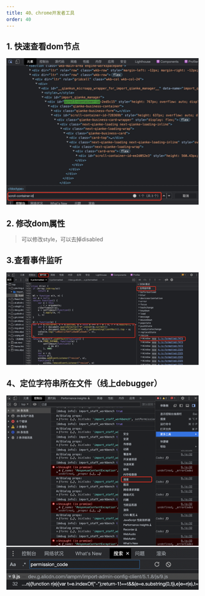 ```yaml
---
title: 40、chrome开发者工具
order: 40
---
```


## 1. 快速查看dom节点
![图 1](../images/5e291207775e6b8732e92cfa88474a59a822a473c3545885923493dc98e36874.png)  


## 2. 修改dom属性
> 可以修改style，可以去掉disabled

## 3.查看事件监听
![图 2](../images/3a9524771a58c40a204758330271c343289afab5090aca6d7b09395e323ab7bb.png)  


## 4、定位字符串所在文件（线上debugger）
![图 1](../images/856a6061f7319306c458e5a359909c6d01206fb65f1afad52b934f9f336ee33c.png)  
![图 2](../images/964af2218619d295333ad87d6ccd0d1071bb99f9cf343c39221574bb2f818e44.png)  
